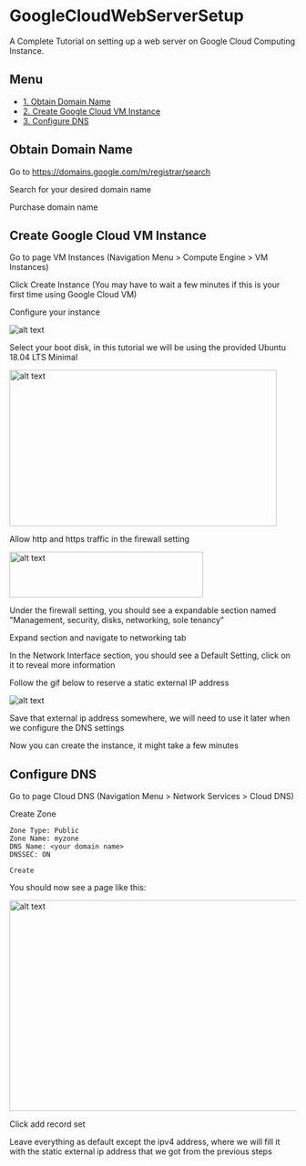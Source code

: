 # GoogleCloudWebServerSetup
A Complete Tutorial on setting up a web server on Google Cloud Computing Instance.

## Menu

- [1. Obtain Domain Name](##getDomain)
- [2. Create Google Cloud VM Instance](##createVM)
- [3. Configure DNS](##setDNS)


## <a name="getDomain"></a> Obtain Domain Name

Go to https://domains.google.com/m/registrar/search 

Search for your desired domain name

Purchase domain name 

## <a name="createVM"></a> Create Google Cloud VM Instance

Go to page VM Instances (Navigation Menu > Compute Engine > VM Instances)

Click Create Instance (You may have to wait a few minutes if this is your first time using Google Cloud VM)

Configure your instance

![alt text](https://github.com/yuqian5/GoogleCloudWebServerSetup/raw/master/markdownMedia/createInstance.png "Instance Hardware Config")

Select your boot disk, in this tutorial we will be using the provided Ubuntu 18.04 LTS Minimal

<img src="https://github.com/yuqian5/GoogleCloudWebServerSetup/raw/master/markdownMedia/diskSelect.png" alt="alt text" width="469" height="274">

Allow http and https traffic in the firewall setting

<img src="https://github.com/yuqian5/GoogleCloudWebServerSetup/raw/master/markdownMedia/firewallSetting.png" alt="alt text" width="340" height="80">

Under the firewall setting, you should see a expandable section named "Management, security, disks, networking, sole tenancy"

Expand section and navigate to networking tab

In the Network Interface section, you should see a Default Setting, click on it to reveal more information

Follow the gif below to reserve a static external IP address

![alt text](https://github.com/yuqian5/GoogleCloudWebServerSetup/raw/master/markdownMedia/reserveStaticExternalIP.gif "Instance Hardware Config")

Save that external ip address somewhere, we will need to use it later when we configure the DNS settings

Now you can create the instance, it might take a few minutes



## <a name="setDNS"></a> Configure DNS

Go to page Cloud DNS (Navigation Menu > Network Services > Cloud DNS)

Create Zone

    Zone Type: Public
    Zone Name: myzone
    DNS Name: <your domain name>
    DNSSEC: ON
    
    Create
    
You should now see a page like this:

<img src="https://github.com/yuqian5/GoogleCloudWebServerSetup/raw/master/markdownMedia/initZone.png" alt="alt text" width="1000" height="370">

Click add record set

Leave everything as default except the ipv4 address, where we will fill it with the static external ip address that we got from the previous steps












